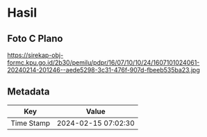 # Hasil

## Foto C Plano

https://sirekap-obj-formc.kpu.go.id/2b30/pemilu/pdpr/16/07/10/10/24/1607101024061-20240214-201246--aede5298-3c31-476f-907d-fbeeb535ba23.jpg


## Metadata

| Key        | Value               |
| ---------- | ------------------- |
| Time Stamp | 2024-02-15 07:02:30 |



